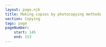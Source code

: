 ```yaml
---
layout: page.njk
title: Making copies by photocopying methods
section: Copying
tags: page
pageNumber:
    start: 145
    end: 153
---
```

